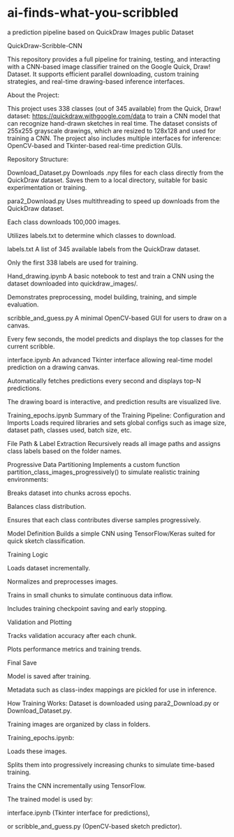 # ai-finds-what-you-scribbled
a prediction pipeline based on QuickDraw Images public Dataset


QuickDraw-Scribble-CNN

This repository provides a full pipeline for training, testing, and interacting with a CNN-based image classifier trained on the Google Quick, Draw! Dataset. It supports efficient parallel downloading, custom training strategies, and real-time drawing-based inference interfaces.


About the Project:

This project uses 338 classes (out of 345 available) from the Quick, Draw! dataset: https://quickdraw.withgoogle.com/data
to train a CNN model that can recognize hand-drawn sketches in real time. The dataset consists of 255x255 grayscale drawings, which are resized to 128x128 and used for training a CNN. The project also includes multiple interfaces for inference: OpenCV-based and Tkinter-based real-time prediction GUIs.

Repository Structure:

Download_Dataset.py
Downloads .npy files for each class directly from the QuickDraw dataset.
Saves them to a local directory, suitable for basic experimentation or training.

para2_Download.py
Uses multithreading to speed up downloads from the QuickDraw dataset.

Each class downloads 100,000 images.

Utilizes labels.txt to determine which classes to download.

labels.txt
A list of 345 available labels from the QuickDraw dataset.

Only the first 338 labels are used for training.

Hand_drawing.ipynb
A basic notebook to test and train a CNN using the dataset downloaded into quickdraw_images/.

Demonstrates preprocessing, model building, training, and simple evaluation.

scribble_and_guess.py
A minimal OpenCV-based GUI for users to draw on a canvas.

Every few seconds, the model predicts and displays the top classes for the current scribble.

interface.ipynb
An advanced Tkinter interface allowing real-time model prediction on a drawing canvas.

Automatically fetches predictions every second and displays top-N predictions.

The drawing board is interactive, and prediction results are visualized live.

Training_epochs.ipynb
Summary of the Training Pipeline:
Configuration and Imports
Loads required libraries and sets global configs such as image size, dataset path, classes used, batch size, etc.

File Path & Label Extraction
Recursively reads all image paths and assigns class labels based on the folder names.

Progressive Data Partitioning
Implements a custom function partition_class_images_progressively() to simulate realistic training environments:

Breaks dataset into chunks across epochs.

Balances class distribution.

Ensures that each class contributes diverse samples progressively.

Model Definition
Builds a simple CNN using TensorFlow/Keras suited for quick sketch classification.

Training Logic

Loads dataset incrementally.

Normalizes and preprocesses images.

Trains in small chunks to simulate continuous data inflow.

Includes training checkpoint saving and early stopping.

Validation and Plotting

Tracks validation accuracy after each chunk.

Plots performance metrics and training trends.

Final Save

Model is saved after training.

Metadata such as class-index mappings are pickled for use in inference.

How Training Works:
Dataset is downloaded using para2_Download.py or Download_Dataset.py.

Training images are organized by class in folders.

Training_epochs.ipynb:

Loads these images.

Splits them into progressively increasing chunks to simulate time-based training.

Trains the CNN incrementally using TensorFlow.

The trained model is used by:

interface.ipynb (Tkinter interface for predictions),

or scribble_and_guess.py (OpenCV-based sketch predictor).


